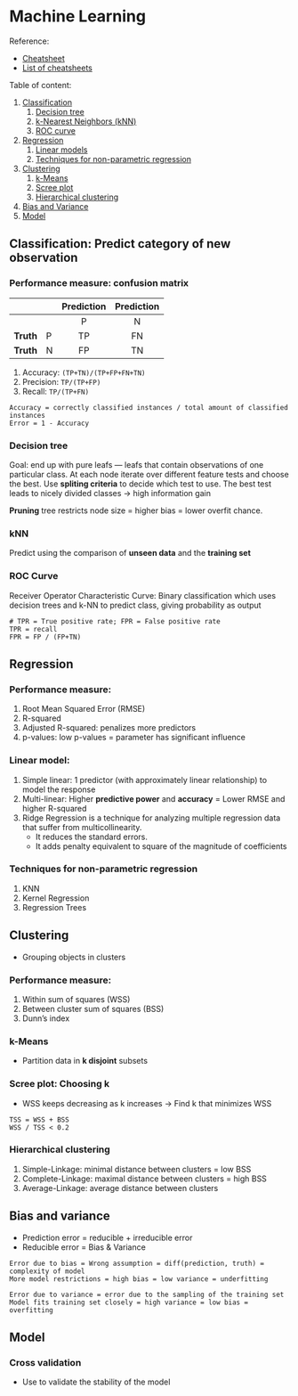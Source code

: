 # Machine Learning
Reference:
- [Cheatsheet](https://s3.amazonaws.com/assets.datacamp.com/blog_assets/Scikit_Learn_Cheat_Sheet_Python.pdf)
- [List of cheatsheets](https://becominghuman.ai/cheat-sheets-for-ai-neural-networks-machine-learning-deep-learning-big-data-678c51b4b463)

Table of content:
1. [Classification](#classification-predict-category-of-new-observation)
    1. [Decision tree](#decision-tree)
    2. [k-Nearest Neighbors (kNN)](#knn)
    3. [ROC curve](#roc-curve)
2. [Regression](#regression)
    1. [Linear models](#linear-model)
    2. [Techniques for non-parametric regression](#techniques-for-non-parametric-regression)
3. [Clustering](#clustering)
    1. [k-Means](#k-means)
    2. [Scree plot](#scree-plot-choosing-k)
    3. [Hierarchical clustering](#hierarchical-clustering)
4. [Bias and Variance](#bias-and-variance)
5. [Model](#model)



## Classification: Predict category of new observation
### Performance measure: confusion matrix

|||Prediction|Prediction|
| --- | --- | :---: | :---: |
||| P | N |
| **Truth** | P | TP | FN |
| **Truth** | N | FP | TN |

1. Accuracy: `(TP+TN)/(TP+FP+FN+TN)`
2. Precision: `TP/(TP+FP)`
3. Recall: `TP/(TP+FN)`

```
Accuracy = correctly classified instances / total amount of classified instances
Error = 1 - Accuracy
```

### Decision tree
Goal: end up with pure leafs — leafs that contain observations of one particular class. At each node iterate over different feature tests and choose the best. Use **spliting criteria** to decide which test to use. The best test leads to nicely divided classes -> high information gain

**Pruning** tree restricts node size = higher bias = lower overfit chance.

### kNN
Predict using the comparison of **unseen data** and the **training set**

### ROC Curve
Receiver Operator Characteristic Curve: Binary classification which uses decision trees and k-NN to predict class, giving probability as output

```
# TPR = True positive rate; FPR = False positive rate
TPR = recall
FPR = FP / (FP+TN)
```



## Regression
### Performance measure:
1. Root Mean Squared Error (RMSE)
2. R-squared
3. Adjusted R-squared: penalizes more predictors
4. p-values: low p-values = parameter has significant influence

### Linear model:
1. Simple linear: 1 predictor (with approximately linear relationship) to model the response
2. Multi-linear: Higher **predictive power** and **accuracy** = Lower RMSE and higher R-squared
3. Ridge Regression is a technique for analyzing multiple regression data that suffer from multicollinearity.
    - It reduces the standard errors.
    - It adds penalty equivalent to square of the magnitude of coefficients

### Techniques for non-parametric regression
1. KNN
2. Kernel Regression
3. Regression Trees



## Clustering
- Grouping objects in clusters

### Performance measure:
1. Within sum of squares (WSS)
2. Between cluster sum of squares (BSS)
3. Dunn’s index

### k-Means
- Partition data in **k disjoint** subsets

### Scree plot: Choosing k
- WSS keeps decreasing as k increases -> Find k that minimizes WSS

```
TSS = WSS + BSS
WSS / TSS < 0.2
```

### Hierarchical clustering
1. Simple-Linkage: minimal distance between clusters = low BSS
2. Complete-Linkage: maximal distance between clusters = high BSS
3. Average-Linkage: average distance between clusters



## Bias and variance
- Prediction error = reducible + irreducible error
- Reducible error = Bias & Variance

```
Error due to bias = Wrong assumption = diff(prediction, truth) = complexity of model
More model restrictions = high bias = low variance = underfitting
```

```
Error due to variance = error due to the sampling of the training set
Model fits training set closely = high variance = low bias = overfitting
```

## Model
### Cross validation
- Use to validate the stability of the model
